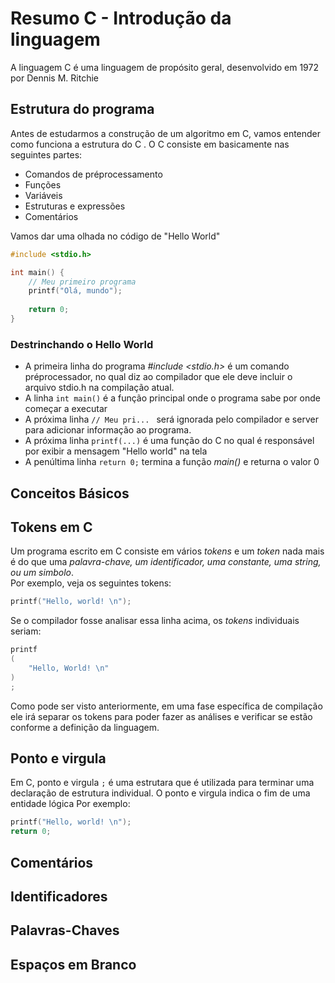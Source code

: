 # Resumo C - Introdução da linguagem

A linguagem C é uma linguagem de propósito geral, desenvolvido em 1972 por Dennis M. Ritchie

## Estrutura do programa

Antes de estudarmos a construção de um algoritmo em C, vamos entender como funciona a estrutura do C
. O C consiste em basicamente nas seguintes partes:

-   Comandos de préprocessamento
-   Funções
-   Variáveis
-   Estruturas e expressões
-   Comentários

Vamos dar uma olhada no código de "Hello World"

```c
#include <stdio.h>

int main() {
    // Meu primeiro programa
    printf("Olá, mundo");
    
    return 0;
}
```
### Destrinchando o Hello World

- A primeira linha do programa _#include <stdio.h>_ é um comando préprocessador, 
no qual diz ao compilador que ele deve incluir o arquivo stdio.h na compilação atual.
- A linha ```int main()``` é a função principal onde o programa sabe por onde começar a executar
- A próxima linha ```// Meu pri... ``` será ignorada pelo compilador e server para adicionar informação ao programa.
- A próxima linha ```printf(...)``` é uma função do C no qual é responsável por exibir a mensagem "Hello world" na tela
- A penúltima linha ```return 0;``` termina a função _main()_ e returna o valor 0 


## Conceitos Básicos

## Tokens em C
Um programa escrito em C consiste em vários _tokens_ e um _token_ nada mais é do que uma *palavra-chave, um identificador, uma constante, uma string, ou um simbolo*.   
Por exemplo, veja os seguintes tokens:

```c
printf("Hello, world! \n");
```

Se o compilador fosse analisar essa linha acima, os _tokens_ individuais seriam:

```c
printf
(
    "Hello, World! \n"
)
;
```

Como pode ser visto anteriormente, em uma fase específica de compilação ele irá separar os tokens para poder fazer as análises e verificar se estão conforme a definição da linguagem.   

## Ponto e virgula

Em C, ponto e virgula ```;``` é uma estrutara que é utilizada para terminar uma declaração de estrutura individual. O ponto e virgula indica o fim de uma entidade lógica
Por exemplo:
```c
printf("Hello, world! \n");
return 0;
```

## Comentários

## Identificadores

## Palavras-Chaves

## Espaços em Branco
